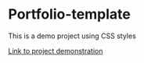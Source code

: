 # Portfolio-template

This is a demo project using CSS styles

[Link to project demonstration](https://oli-77.github.io/Portfolio-template/)
